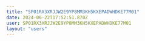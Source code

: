 ```yaml
---
title: "SP01RX3XRJJW2E9YP8MM3KH5KXEPADWHDKE77M01"
date: 2024-06-22T17:52:51.870Z
user: SP01RX3XRJJW2E9YP8MM3KH5KXEPADWHDKE77M01
layout: "users"
---
```

    